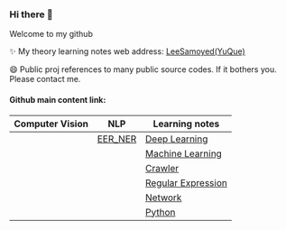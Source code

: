 ### Hi there 👋

Welcome to my github

✨ My theory learning notes web address:  [LeeSamoyed(YuQue)](https://www.yuque.com/leesamoyed)

<!--
**LeeSamoyed/LeeSamoyed** is a ✨ _special_ ✨ repository because its `README.md` (this file) appears on your GitHub profile.

Here are some ideas to get you started:

- 🔭 I’m currently working on ...
- 🌱 I’m currently learning ...
- 👯 I’m looking to collaborate on ...
- 🤔 I’m looking for help with ...
- 💬 Ask me about ...
- 📫 How to reach me: ...
- 😄 Pronouns: ...
- ⚡ Fun fact: ...
-->

😄 Public proj references to many public source codes. If it bothers you. Please contact me.


#### Github main content link:

| Computer Vision | NLP | Learning notes |
|  ----  | ----  | ---- |
|   | [EER_NER](https://github.com/LeeSamoyed/NLP_EER_NER) | [Deep Learning](https://github.com/LeeSamoyed/DeepLearning) |
|   |                                                      | [Machine Learning](https://github.com/LeeSamoyed/PythonMachineLearningNotes) |
|   |                                                      | [Crawler](https://github.com/LeeSamoyed/PythonCrawlerLearningNotes) |
|   |                                                      | [Regular Expression](https://github.com/LeeSamoyed/PythonRegularExpressionLearningNotes) |
|   |                                                      | [Network](https://github.com/LeeSamoyed/PythonNetworkLearningNotes) |
|   |                                                      | [Python](https://github.com/LeeSamoyed/PythonBasisLearningNotes) |
